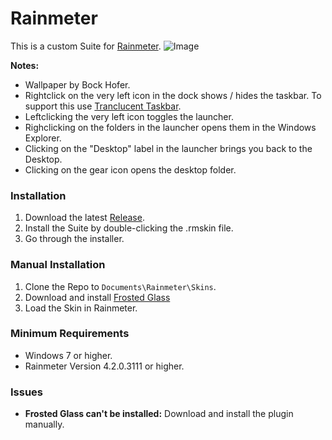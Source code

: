 # Rainmeter
This is a custom Suite for [Rainmeter](https://www.rainmeter.net).
![Image](https://imgur.com/jiG2vAi)

**Notes:**
* Wallpaper by Bock Hofer.
* Rightclick on the very left icon in the dock shows / hides the taskbar. To support this use [Tranclucent Taskbar](https://gist.github.com/arkenthera/7a807e04ee8f1d95425f710944667508).
* Leftclicking the very left icon toggles the launcher.
* Righclicking on the folders in the launcher opens them in the Windows Explorer.
* Clicking on the "Desktop" label in the launcher brings you back to the Desktop.
* Clicking on the gear icon opens the desktop folder.

### Installation
1. Download the latest [Release](https://github.com/LucasOe/Rainmeter/releases).
2. Install the Suite by double-clicking the .rmskin file.
3. Go through the installer.

### Manual Installation
1. Clone the Repo to ```Documents\Rainmeter\Skins```.
2. Download and install [Frosted Glass](https://forum.rainmeter.net/viewtopic.php?t=23106)
3. Load the Skin in Rainmeter.

### Minimum Requirements
* Windows 7 or higher.
* Rainmeter Version 4.2.0.3111 or higher.

### Issues
* **Frosted Glass can't be installed:** Download and install the plugin manually.
